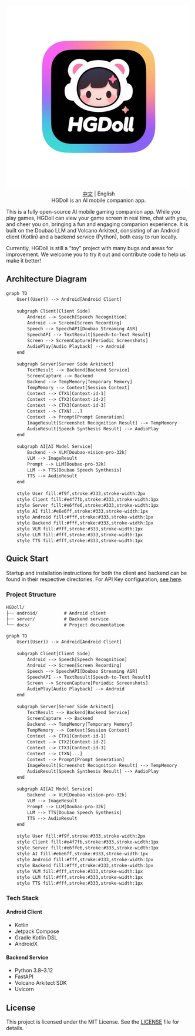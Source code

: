 <p align="center">
  <img src="https://raw.githubusercontent.com/521xueweihan/HGDoll/master/docs/assets/icon.png"/>
  <br><a href="README.md">中文</a> | English
  <br>HGDoll is an AI mobile companion app.
</p>

This is a fully open-source AI mobile gaming companion app. While you play games, HGDoll can view your game screen in real time, chat with you, and cheer you on, bringing a fun and engaging companion experience. It is built on the Doubao LLM and Volcano Arkitect, consisting of an Android client (Kotlin) and a backend service (Python), both easy to run locally.

Currently, HGDoll is still a "toy" project with many bugs and areas for improvement. We welcome you to try it out and contribute code to help us make it better!

## Architecture Diagram

```mermaid
graph TD
    User((User)) --> Android[Android Client]
    
    subgraph Client[Client Side]
        Android --> Speech[Speech Recognition]
        Android --> Screen[Screen Recording]
        Speech --> SpeechAPI[Doubao Streaming ASR]
        SpeechAPI --> TextResult[Speech-to-Text Result]
        Screen --> ScreenCapture[Periodic Screenshots]
        AudioPlay[Audio Playback] --> Android
    end
    
    subgraph Server[Server Side Arkitect]
        TextResult --> Backend[Backend Service]
        ScreenCapture --> Backend
        Backend --> TempMemory[Temporary Memory]
        TempMemory --> Context[Session Context]
        Context --> CTX1[Context-id-1]
        Context --> CTX2[Context-id-2]
        Context --> CTX3[Context-id-3]
        Context --> CTXN[...]
        Context --> Prompt[Prompt Generation]
        ImageResult[Screenshot Recognition Result] --> TempMemory
        AudioResult[Speech Synthesis Result] --> AudioPlay
    end
    
    subgraph AI[AI Model Service]
        Backend --> VLM[Doubao-vision-pro-32k]
        VLM --> ImageResult
        Prompt --> LLM[Doubao-pro-32k]
        LLM --> TTS[Doubao Speech Synthesis]
        TTS --> AudioResult
    end

    style User fill:#f9f,stroke:#333,stroke-width:2px
    style Client fill:#e4f7fb,stroke:#333,stroke-width:1px
    style Server fill:#e6ffe6,stroke:#333,stroke-width:1px
    style AI fill:#e6e6ff,stroke:#333,stroke-width:1px
    style Android fill:#fff,stroke:#333,stroke-width:1px
    style Backend fill:#fff,stroke:#333,stroke-width:1px
    style VLM fill:#fff,stroke:#333,stroke-width:1px
    style LLM fill:#fff,stroke:#333,stroke-width:1px
    style TTS fill:#fff,stroke:#333,stroke-width:1px
```

## Quick Start

Startup and installation instructions for both the client and backend can be found in their respective directories. For API Key configuration, [see here](docs/key.md).

### Project Structure

```
HGDoll/
├── android/          # Android client
├── server/           # Backend service
└── docs/             # Project documentation
```

```mermaid
graph TD
    User((User)) --> Android[Android Client]
    
    subgraph Client[Client Side]
        Android --> Speech[Speech Recognition]
        Android --> Screen[Screen Recording]
        Speech --> SpeechAPI[Doubao Streaming ASR]
        SpeechAPI --> TextResult[Speech-to-Text Result]
        Screen --> ScreenCapture[Periodic Screenshots]
        AudioPlay[Audio Playback] --> Android
    end
    
    subgraph Server[Server Side Arkitect]
        TextResult --> Backend[Backend Service]
        ScreenCapture --> Backend
        Backend --> TempMemory[Temporary Memory]
        TempMemory --> Context[Session Context]
        Context --> CTX1[Context-id-1]
        Context --> CTX2[Context-id-2]
        Context --> CTX3[Context-id-3]
        Context --> CTXN[...]
        Context --> Prompt[Prompt Generation]
        ImageResult[Screenshot Recognition Result] --> TempMemory
        AudioResult[Speech Synthesis Result] --> AudioPlay
    end
    
    subgraph AI[AI Model Service]
        Backend --> VLM[Doubao-vision-pro-32k]
        VLM --> ImageResult
        Prompt --> LLM[Doubao-pro-32k]
        LLM --> TTS[Doubao Speech Synthesis]
        TTS --> AudioResult
    end

    style User fill:#f9f,stroke:#333,stroke-width:2px
    style Client fill:#e4f7fb,stroke:#333,stroke-width:1px
    style Server fill:#e6ffe6,stroke:#333,stroke-width:1px
    style AI fill:#e6e6ff,stroke:#333,stroke-width:1px
    style Android fill:#fff,stroke:#333,stroke-width:1px
    style Backend fill:#fff,stroke:#333,stroke-width:1px
    style VLM fill:#fff,stroke:#333,stroke-width:1px
    style LLM fill:#fff,stroke:#333,stroke-width:1px
    style TTS fill:#fff,stroke:#333,stroke-width:1px
```

### Tech Stack

#### Android Client
- Kotlin
- Jetpack Compose
- Gradle Kotlin DSL
- AndroidX

#### Backend Service
- Python 3.8–3.12
- FastAPI
- Volcano Arkitect SDK
- Uvicorn

## License

This project is licensed under the MIT License. See the [LICENSE](LICENSE) file for details.
